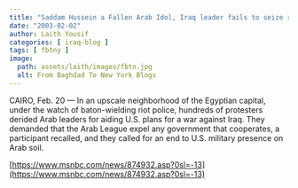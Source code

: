 ```yaml
---
title: "Saddam Hussein a Fallen Arab Idol, Iraq leader fails to seize regional sympathies"
date: "2003-02-02"
author: Laith Yousif
categories: [ iraq-blog ]
tags: [ fbtny ]
image:
  path: assets/laith/images/fbtn.jpg
  alt: From Baghdad To New York Blogs
---
```


CAIRO, Feb. 20 — In an upscale neighborhood of the Egyptian capital, under the watch of baton-wielding riot police, hundreds of protesters derided Arab leaders for aiding U.S. plans for a war against Iraq. They demanded that the Arab League expel any government that cooperates, a participant recalled, and they called for an end to U.S. military presence on Arab soil. 

[https://www.msnbc.com/news/874932.asp?0sl=-13](https://www.msnbc.com/news/874932.asp?0sl=-13)

